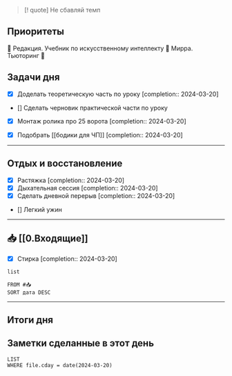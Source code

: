 > [! quote] Не сбавляй темп
> 

## Приоритеты
🔴 Редакция. Учебник по искусственному интеллекту
🔴 Мирра. Тьюторинг
🔴

## Задачи дня
- [x] Доделать теоретическую часть по уроку  [completion:: 2024-03-20]
- [] Сделать черновик практической части по уроку
- [x] Монтаж ролика про 25 ворота  [completion:: 2024-03-20]
- [x] Подобрать [[бодики для ЧП]]  [completion:: 2024-03-20]


---
## Отдых и восстановление
- [x] Растяжка  [completion:: 2024-03-20]
- [x] Дыхательная сессия  [completion:: 2024-03-20]
- [x] Сделать дневной перерыв  [completion:: 2024-03-20]
- [] Легкий ужин


---
## 📥 [[0.Входящие]]
- [x] Стирка  [completion:: 2024-03-20]



```dataview
list
	
FROM #📥
SORT дата DESC
```


---
## Итоги дня





## Заметки сделанные в этот день
```dataview
LIST
WHERE file.cday = date(2024-03-20)
```

